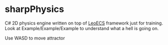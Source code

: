 # sharpPhysics
C# 2D physics engine written on top of [LeoECS](https://github.com/Leopotam/ecs) framework just for training.   
Look at Example/Example/Example to understand what a hell is going on.

Use WASD to move attractor
